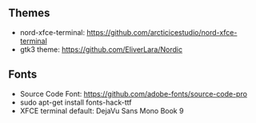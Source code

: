 ## Themes
* nord-xfce-terminal:  https://github.com/arcticicestudio/nord-xfce-terminal
* gtk3 theme: https://github.com/EliverLara/Nordic

## Fonts
* Source Code Font: https://github.com/adobe-fonts/source-code-pro
* sudo apt-get install fonts-hack-ttf
* XFCE terminal default: DejaVu Sans Mono Book 9



